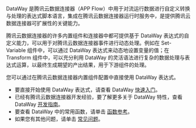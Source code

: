 DataWay 是腾讯云数据连接器（APP Flow）中用于对流运行数据进行自定义转换与处理的表达式脚本语言，集成在腾讯云数据连接器运行时服务中，是提供腾讯云数据连接器可扩展性的关键能力。

腾讯云数据连接器的许多内置组件和连接器中都可提供基于 DataWay 表达式的自定义能力，可以用于对腾讯云数据连接器事件进行动态处理。例如在 Set-Variable 组件中，可以通过 DataWay 表达式来动态地设置变量的值；在 Transform 组件中，可以充分利用 DataWay 的灵活语法进行复杂的数据处理与表达式运算，以最终生成期望的产出结果，用于下游组件的处理。

您可以通过在腾讯云数据连接器内置组件配置中直接使用 DataWay 表达式。
- 要直接开始使用 DataWay 表达式，请查看 DataWay [快速入门](https://cloud.tencent.com/document/product/1270/55624)。
- 已经有腾讯云数据连接器开发经验，要了解更多关于 DataWay 特性，查看 DataWay [开发指南](https://cloud.tencent.com/document/product/1270/55571)。
- 要查看 DataWay 中的常用函数，请单击 [函数参考](https://cloud.tencent.com/document/product/1270/55568)。
- 如果您有其他问题，请单击 [常见问题](https://cloud.tencent.com/document/product/1270/55561)。
